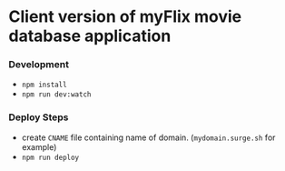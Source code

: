<!-- Readme file -->
# Client version of myFlix movie database application

### Development
- `npm install`
- `npm run dev:watch`

### Deploy Steps
- create `CNAME` file containing name of domain. (`mydomain.surge.sh` for example)
- `npm run deploy`